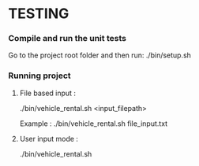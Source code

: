 # TESTING

### Compile and run the unit tests
Go to the project root folder and then run: ./bin/setup.sh

### Running project
1. File based input : 

   ./bin/vehicle_rental.sh <input_filepath>

   Example : ./bin/vehicle_rental.sh file_input.txt

2. User input mode : 

   ./bin/vehicle_rental.sh

